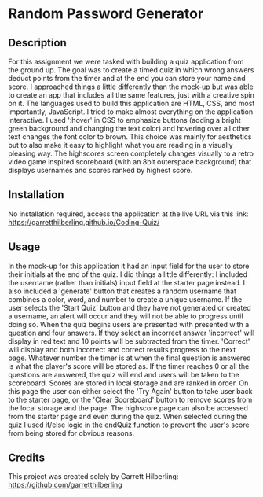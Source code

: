 # Random Password Generator

## Description
For this assignment we were tasked with building a quiz application from the ground up. The goal was to create a timed quiz in which wrong answers deduct points from the timer and at the end you can store your name and score. I approached things a little differently than the mock-up but was able to create an app that includes all the same features, just with a creative spin on it. The languages used to build this application are HTML, CSS, and most importantly, JavaScript. I tried to make almost everything on the application interactive. I used ':hover' in CSS to emphasize buttons (adding a bright green background and changing the text color) and hovering over all other text changes the font color to brown. This choice was mainly for aesthetics but to also make it easy to highlight what you are reading in a visually pleasing way. The highscores screen completely changes visually to a retro video game inspired scoreboard (with an 8bit outerspace background) that displays usernames and scores ranked by highest score.

## Installation
No installation required, access the application at the live URL via this link: https://garretthilberling.github.io/Coding-Quiz/

## Usage
In the mock-up for this application it had an input field for the user to store their initials at the end of the quiz. I did things a little differently: I included the username (rather than initials) input field at the starter page instead. I also included a 'generate' button that creates a random username that combines a color, word, and number to create a unique username. If the user selects the 'Start Quiz' button and they have not generated or created a username, an alert will occur and they will not be able to progress until doing so. When the quiz begins users are presented with presented with a question and four answers. If they select an incorrect answer 'incorrect' will display in red text and 10 points will be subtracted from the timer. 'Correct' will display and both incorrect and correct results progress to the next page. Whatever number the timer is at when the final question is answered is what the player's score will be stored as. If the timer reaches 0 or all the questions are answered, the quiz will end and users will be taken to the scoreboard. Scores are stored in local storage and are ranked in order. On this page the user can either select the 'Try Again' button to take user back to the starter page, or the 'Clear Scoreboard' button to remove scores from the local storage and the page. The highscore page can also be accessed from the starter page and even during the quiz. When selected during the quiz I used if/else logic in the endQuiz function to prevent the user's score from being stored for obvious reasons.

## Credits
This project was created solely by Garrett Hilberling: https://github.com/garretthilberling
